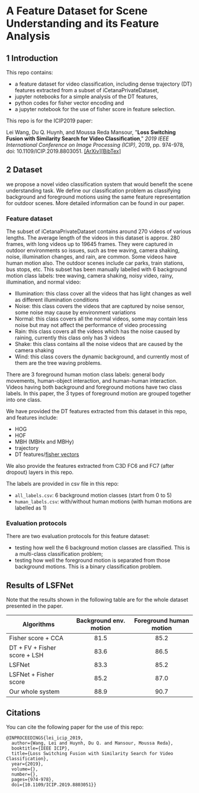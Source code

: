 # A Feature Dataset for Scene Understanding and its Feature Analysis

## 1 Introduction

This repo contains:

- a feature dataset for video classification, including dense trajectory (DT) features extracted from a subset of iCetanaPrivateDataset,
- jupyter notebooks for a simple analysis of the DT features,
- python codes for fisher vector encoding and 
- a jupyter notebook for the use of fisher score in feature selection.

This repo is for the ICIP2019 paper:

Lei Wang, Du Q. Huynh, and Moussa Reda Mansour, "**Loss Switching Fusion with Similarity Search for Video Classification**," *2019 IEEE International Conference on Image Processing (ICIP)*, 2019, pp. 974-978, doi: 10.1109/ICIP.2019.8803051. [[ArXiv]](https://arxiv.org/abs/1906.11465)[[BibTex]](#citation)

## 2 Dataset

we propose a novel video classification system that would benefit the scene understanding task. We define our classification problem as classifying
background and foreground motions using the same feature representation for outdoor scenes. More detailed information can be found in our paper.

### Feature dataset

The subset of iCetanaPrivateDataset contains around 270 videos of various lengths. The average length of the videos in this dataset is approx. 280 frames, with long videos up to 19645 frames. They were captured in outdoor environments so issues, such as tree waving, camera shaking, noise, illumination changes, and rain, are common. Some videos have human motion also. The outdoor scenes include car parks, train stations, bus stops, etc. This subset has been manually labelled with 6 background motion class labels: tree waving, camera shaking, noisy video, rainy, illumination, and normal video:

- Illumination: this class cover all the videos that has light changes as well as different illumination conditions
- Noise: this class covers the videos that are captured by noise sensor, some noise may cause by environment variations
- Normal: this class covers all the normal videos, some may contain less noise but may not affect the performance of video processing
- Rain: this class covers all the videos which has the noise caused by raining, currently this class only has 3 videos
- Shake: this class contains all the noise videos that are caused by the camera shaking
- Wind: this class covers the dynamic background, and currently most of them are the tree waving problems.

There are 3 foreground human motion class labels: general body movements, human-object interaction, and human-human interaction. Videos having both background and foreground motions have two class labels. In this paper, the 3 types of foreground motion are grouped together into one class.

We have provided the DT features extracted from this dataset in this repo, and features include:

- HOG
- HOF
- MBH (MBHx and MBHy)
- trajectory
- DT features/[fisher vectors](https://drive.google.com/file/d/1NWikCxiBjX1s6Khp9X9ue20mtv17ApdT/view?usp=sharing)

We also provide the features extracted from C3D FC6 and FC7 (after dropout) layers in this repo.

The labels are provided in csv file in this repo:

- `all_labels.csv`: 6 background motion classes (start from 0 to 5)
- `human_labels.csv`: with/without human motions (with human motions are labelled as 1)


### Evaluation protocols

There are two evaluation protocols for this feature dataset:

- testing how well the 6 background motion classes are classified. This is a multi-class classification problem;
- testing how well the foreground motion is separated from those background motions. This is a binary classification problem.

## Results of LSFNet

Note that the results shown in the following table are for the whole dataset presented in the paper. 

| Algorithms  | Background env. motion | Foreground human motion | 
| ------------- | :---: | :---: |
|  Fisher score + CCA |  81.5 |  85.2 |
|  DT + FV + Fisher score + LSH |  83.6 | 86.5  |
|  LSFNet | 83.3  |  85.2 |
|  LSFNet + Fisher score |  85.2 |  87.0 |
|  Our whole system | 88.9  |  90.7 |


## Citations
<a name="citation"></a>
You can cite the following paper for the use of this repo:

```
@INPROCEEDINGS{lei_icip_2019,
  author={Wang, Lei and Huynh, Du Q. and Mansour, Moussa Reda},
  booktitle={IEEE ICIP}, 
  title={Loss Switching Fusion with Similarity Search for Video Classification}, 
  year={2019},
  volume={},
  number={},
  pages={974-978},
  doi={10.1109/ICIP.2019.8803051}}

```

